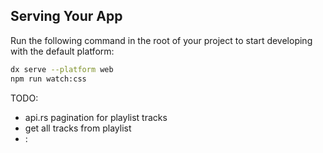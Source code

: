## Serving Your App

Run the following command in the root of your project to start developing with the default platform:

```bash
dx serve --platform web
npm run watch:css
```

TODO:
 - api.rs pagination for playlist tracks
 - get all tracks from playlist
 - :

